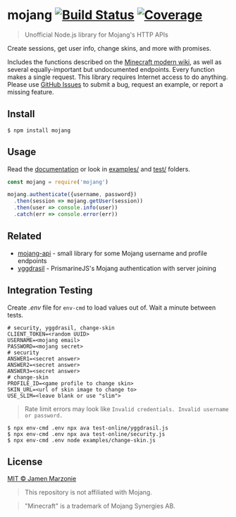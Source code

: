 <!-- repo location specific -->
[docs]: https://maccelerated.github.io/node-mojang
[issues]: https://github.com/jamen/node-mojang/issues
[build]: https://api.travis-ci.org/maccelerated/node-mojang.svg?branch=master
[travis]: https://travis-ci.org/maccelerated/node-mojang
[coverage]: https://codecov.io/gh/maccelerated/node-mojang/branch/master/graph/badge.svg
[codecov]: https://codecov.io/gh/maccelerated/node-mojang

# mojang [![Build Status][build]][travis] [![Coverage][coverage]][codecov]

> Unofficial Node.js library for Mojang's HTTP APIs

Create sessions, get user info, change skins, and more with promises.

Includes the functions described on the [Minecraft modern wiki](http://wiki.vg/Main_Page), as well as several equally-important but undocumented endpoints. Every function makes a single request. This library requires Internet access to do anything. Please use [GitHub Issues][issues] to submit a bug, request an example, or report a missing feature.

## Install
```shell
$ npm install mojang
```

## Usage
Read the [documentation][docs] or look in [examples/](/examples) and [test/](/test) folders.

```js
const mojang = require('mojang')

mojang.authenticate({username, password})
  .then(session => mojang.getUser(session))
  .then(user => console.info(user))
  .catch(err => console.error(err))
```

## Related

- [mojang-api](https://github.com/minecrafter/mojang-api) - small library for some Mojang username and profile endpoints
- [yggdrasil](https://github.com/zekesonxx/node-yggdrasil) - PrismarineJS's Mojang authentication with server joining

## Integration Testing
Create *.env* file for `env-cmd` to load values out of. Wait a minute between tests.

```
# security, yggdrasil, change-skin
CLIENT_TOKEN=<random UUID>
USERNAME=<mojang email>
PASSWORD=<mojang secret>
# security
ANSWER1=<secret answer>
ANSWER2=<secret answer>
ANSWER3=<secret answer>
# change-skin
PROFILE_ID=<game profile to change skin>
SKIN_URL=<url of skin image to change to>
USE_SLIM=<leave blank or use "slim">
```

> Rate limit errors may look like `Invalid credentials. Invalid username or password.`

```shell
$ npx env-cmd .env npx ava test-online/yggdrasil.js
$ npx env-cmd .env npx ava test-online/security.js
$ npx env-cmd .env node examples/change-skin.js
```

## License

[MIT © Jamen Marzonie](LICENSE)

> This repository is not affiliated with Mojang.

> "Minecraft" is a trademark of Mojang Synergies AB.
